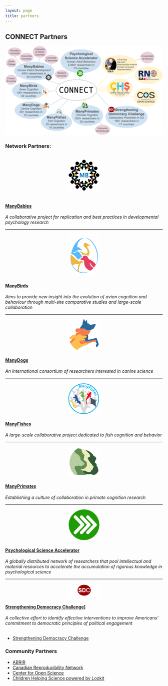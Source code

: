 ```yaml
---
layout: page
title: partners
---
```


## CONNECT Partners

<img src="/assets/img/connect-partners.png" />

### Network Partners: 

<section>
  <div class="container">
    <div class="row">
      <div class="col-sm-3" align="center">
        <br>
        <a href="https://manybabies.org/"><img src="/assets/img/manybabies-logo.png" alt="ManyBabies logo" height="100"></a>
      </div>
      <div class="col-sm-9">
        <br>
        <h4><a href="https://manybabies.org/">ManyBabies</a></h4>
        <i>A collaborative project for replication and best practices in developmental psychology research</i>
      </div>
    </div>
    <hr>
    <div class="row">
      <div class="col-sm-3 col-xs-6" align="center">
        <a href="http://themanybirds.com"><img src="/assets/img/manybirds-logo.png" alt="ManyBirds logo" width="100"></a>
      </div>
      <div class="col-sm-9">
        <h4><a href="http://themanybirds.com">ManyBirds</a></h4>
        <i>Aims to provide new insight into the evolution of avian cognition and behaviour through multi-site comparative studies and large-scale collaboration</i>
      </div>
    </div>
    <hr>
    <div class="row">
      <div class="col-sm-3 col-xs-6" align="center">
        <a href="https://manydogsproject.github.io"><img src="/assets/img/manydogs-logo.png" alt="ManyDogs logo" width="100"></a>
      </div>
      <div class="col-sm-9">
        <h4><a href="https://manydogsproject.github.io">ManyDogs</a></h4>
        <i>An international consortium of researchers interested in canine science</i>
      </div>
    </div>
    <hr>
    <div class="row">
      <div class="col-sm-3 col-xs-6" align="center">
        <a href="https://themanyfishes.github.io/"><img src="/assets/img/manyfishes-logo.png" alt="ManyFishes logo" width="100"></a>
      </div>
      <div class="col-sm-9">
        <h4><a href="https://themanyfishes.github.io/">ManyFishes</a></h4>
        <i>A large-scale collaborative project dedicated to fish cognition and behavior</i>
      </div>
    </div>
    <hr>
    <div class="row">
      <div class="col-sm-3 col-xs-6" align="center">
        <a href="https://manyprimates.github.io/"><img src="/assets/img/manyprimates-logo.png" alt="ManyPrimates logo" width="100"></a>
      </div>
      <div class="col-sm-9">
        <h4><a href="https://manyprimates.github.io/">ManyPrimates</a></h4>
        <i>Establishing a culture of collaboration in primate cognition research</i>
      </div>
    </div>
    <hr>
    <div class="row">
      <div class="col-sm-3 col-xs-6" align="center">
        <a href="https://psysciacc.org/"><img src="/assets/img/psa-logo.png" alt="Psychological Science Accelerator logo" width="100"></a>
      </div>
      <div class="col-sm-9">
        <h4><a href="https://psysciacc.org/">Psychological Science Accelerator</a></h4>
        <i>A globally distributed network of researchers that pool intellectual and material resources to accelerate the accumulation of rigorous knowledge in psychological science</i>
      </div>
    </div>
    <hr>
    <div class="row">
      <div class="col-sm-3 col-xs-6" align="center">
        <a href="https://www.strengtheningdemocracychallenge.org/"><img src="/assets/img/sdc-logo.png" alt="Strengthening Democracy Challenge logo" width="100"></a>
      </div>
      <div class="col-sm-9">
        <h4><a href="https://www.strengtheningdemocracychallenge.org/">Strengthening Democracy Challenge]</a></h4>
        <i>A collective effort to identify effective interventions to improve Americans' commitment to democratic principles of political engagement</i>
      </div>
    </div>
  </div>
</section>
<br>

* [Strengthening Democracy Challenge](https://www.strengtheningdemocracychallenge.org)

### Community Partners

* [ABRIR](https://abrirpsy.org/)
* [Canadian Reproducibility Network](https://carn-recar.ca/)
* [Center for Open Science](https://www.cos.io/)
* [Children Helping Science powered by Lookit](https://lookit.mit.edu)